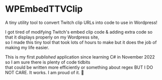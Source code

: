 # WPEmbedTTVClip
A tiny utility tool to convert Twitch clip URLs into code to use in Wordpress! 

I got tired of modifying Twitch's embed clip code & adding extra code so that it displays properly on my Wordpress site,<br>
so I made this tiny tool that took lots of hours to make but it does the job of making my life easier.

This is my first *published* application since learning C# in November 2022 so I am sure there is plenty of code tidbits<br>
that could be written more efficiently or something about regex BUT I DO NOT CARE. It works. I am proud of it. :tada:

